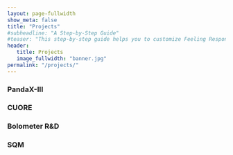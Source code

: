 ```yaml
---
layout: page-fullwidth
show_meta: false
title: "Projects"
#subheadline: "A Step-by-Step Guide"
#teaser: "This step-by-step guide helps you to customize Feeling Responsive to your needs."
header:
   title: Projects
   image_fullwidth: "banner.jpg"
permalink: "/projects/"
---
```



<h3>PandaX-III</h3>
<h3>CUORE</h3>
<h3>Bolometer R&D</h3>
<h3>SQM</h3>
